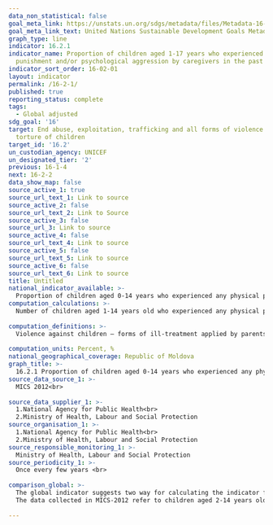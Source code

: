 ```yaml
---
data_non_statistical: false
goal_meta_link: https://unstats.un.org/sdgs/metadata/files/Metadata-16-02-01.pdf
goal_meta_link_text: United Nations Sustainable Development Goals Metadata (pdf 1361kB)
graph_type: line
indicator: 16.2.1
indicator_name: Proportion of children aged 1-17 years who experienced any physical
  punishment and/or psychological aggression by caregivers in the past month
indicator_sort_order: 16-02-01
layout: indicator
permalink: /16-2-1/
published: true
reporting_status: complete
tags:
  - Global adjusted
sdg_goal: '16'
target: End abuse, exploitation, trafficking and all forms of violence against and
  torture of children
target_id: '16.2'
un_custodian_agency: UNICEF
un_designated_tier: '2'
previous: 16-1-4
next: 16-2-2
data_show_map: false
source_active_1: true
source_url_text_1: Link to source
source_active_2: false
source_url_text_2: Link to Source
source_active_3: false
source_url_3: Link to source
source_active_4: false
source_url_text_4: Link to source
source_active_5: false
source_url_text_5: Link to source
source_active_6: false
source_url_text_6: Link to source
title: Untitled
national_indicator_available: >-
  Proportion of children aged 0-14 years who experienced any physical punishment and/or psychological aggression by caregivers in the past month, by sex, age
computation_calculations: >-
  Number of children aged 1-14 years old who experienced any physical punishment and/or psychological aggression by caregivers in the last months out of the total number of population aged 1-14 years old *100<br> 
  
computation_definitions: >-
  Violence against children – forms of ill-treatment applied by parents / legal representatives / caregiver of the child or any other persons, that produce real or potential  damage to the child's health and endanger child's life, development, dignity or morality, including the following types of violence: physical, sexual, psychological, spiritual, economic, negligence and exploitation (through work and traffic) (p.5 of Annex 1 of the Government Decision No. 270 of 08.04.2014 approving the Instructions for the intersectoral cooperation mechanism to identify, assess, refer, assist and monitor children who are victims or potential victims of violence, negligence, exploitation and traffic)<br> 
   
computation_units: Percent, %
national_geographical_coverage: Republic of Moldova
graph_title: >-
  16.2.1 Proportion of children aged 0-14 years who experienced any physical punishment and/or psychological aggression by caregivers in the past month, by sex, age
source_data_source_1: >-
  MICS 2012<br> 
  
source_data_supplier_1: >-
  1.National Agency for Public Health<br> 
  2.Ministry of Health, Labour and Social Protection
source_organisation_1: >-
  1.National Agency for Public Health<br> 
  2.Ministry of Health, Labour and Social Protection
source_responsible_monitoring_1: >-
  Ministry of Health, Labour and Social Protection
source_periodicity_1: >-
  Once every few years <br> 
  
comparison_global: >-
  The global indicator suggests two way for calculating the indicator for children aged 1-17 years old, and to better capture the phenomenon, it is suggested to use a proxy indicator for children aged 1-14 years old.<br> 
  The data collected in MICS-2012 refer to children aged 2-14 years old <br> 
  
---
```

